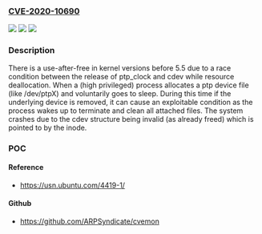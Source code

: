 ### [CVE-2020-10690](https://cve.mitre.org/cgi-bin/cvename.cgi?name=CVE-2020-10690)
![](https://img.shields.io/static/v1?label=Product&message=kernel&color=blue)
![](https://img.shields.io/static/v1?label=Version&message=all%20kernel%20versions%20before%205.5%20&color=brightgreen)
![](https://img.shields.io/static/v1?label=Vulnerability&message=CWE-416&color=brightgreen)

### Description

There is a use-after-free in kernel versions before 5.5 due to a race condition between the release of ptp_clock and cdev while resource deallocation. When a (high privileged) process allocates a ptp device file (like /dev/ptpX) and voluntarily goes to sleep. During this time if the underlying device is removed, it can cause an exploitable condition as the process wakes up to terminate and clean all attached files. The system crashes due to the cdev structure being invalid (as already freed) which is pointed to by the inode.

### POC

#### Reference
- https://usn.ubuntu.com/4419-1/

#### Github
- https://github.com/ARPSyndicate/cvemon

